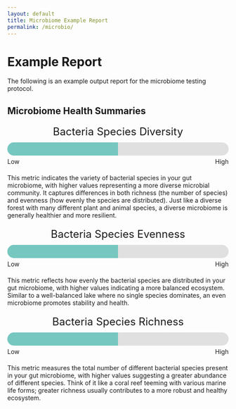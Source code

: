 ```yaml
---
layout: default
title: Microbiome Example Report
permalink: /microbio/
---
```


# Example Report
The following is an example output report for the microbiome testing protocol.
<style>
    .progress-container {
        width: 100%;
        max-width: 600px;
        margin: 20px auto;
        text-align: center;
    }
    .progress-title {
        font-size: 24px;
        margin-bottom: 10px;
    }
    .progress-bar {
        position: relative;
        height: 30px;
        width: 100%;
        background-color: #e0e0e0;
        border-radius: 15px;
    }
    .progress-bar-fill {
        height: 100%;
        background-color: #76c7c0;
        border-radius: 15px 0 0 15px;
    }
    .progress-labels {
        display: flex;
        justify-content: space-between;
        margin-top: 5px;
        font-size: 14px;
    }
</style>

## Microbiome Health Summaries

<div class="progress-container">
        <div class="progress-title">Bacteria Species Diversity</div>
        <div class="progress-bar">
            <div class="progress-bar-fill" style="width: 50%;"></div>
        </div>
        <div class="progress-labels">
            <div>Low</div>
            <div>High</div>
        </div>
    </div>
This metric indicates the variety of bacterial species in your gut microbiome, with higher values representing a more diverse microbial community. It captures differences in both richness (the number of species) and evenness (how evenly the species are distributed). Just like a diverse forest with many different plant and animal species, a diverse microbiome is generally healthier and more resilient.
<div class="progress-container">
        <div class="progress-title">Bacteria Species Evenness</div>
        <div class="progress-bar">
            <div class="progress-bar-fill" style="width: 50%;"></div>
        </div>
        <div class="progress-labels">
            <div>Low</div>
            <div>High</div>
        </div>
    </div>
This metric reflects how evenly the bacterial species are distributed in your gut microbiome, with higher values indicating a more balanced ecosystem. Similar to a well-balanced lake where no single species dominates, an even microbiome promotes stability and health.
<div class="progress-container">
        <div class="progress-title">Bacteria Species Richness</div>
        <div class="progress-bar">
            <div class="progress-bar-fill" style="width: 50%;"></div>
        </div>
        <div class="progress-labels">
            <div>Low</div>
            <div>High</div>
        </div>
    </div>
This metric measures the total number of different bacterial species present in your gut microbiome, with higher values suggesting a greater abundance of different species. Think of it like a coral reef teeming with various marine life forms; greater richness usually contributes to a more robust and healthy ecosystem.
